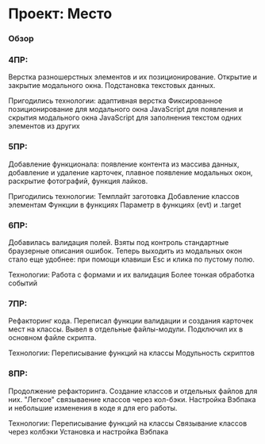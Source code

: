 # Проект: Место

### Обзор

### 4ПР:
Верстка разношерстных элементов и их позиционирование. Открытие и закрытие модального окна. Подстановка текстовых данных.

Пригодились технологии:
адаптивная верстка
Фиксированное позиционирование для модального окна
JavaScript для появления и скрытия модального окна
JavaScript для заполнения текстом одних элементов из других

### 5ПР:
Добавление функционала: появление контента из массива данных, добавление и удаление карточек, плавное появление модальных окон, раскрытие фотографий, функция лайков.

Пригодились технологии:
Темплайт заготовка
Добавление классов элементам
Функции в функциях
Параметр в функциях (evt) и .target

### 6ПР:
Добавилась валидация полей. Взяты под контроль стандартные браузерные описания ошибок. Теперь выходить из модальных окон стало еще удобнее: при помощи клавиши Esc и клика по пустому полю.

Технологии:
Работа с формами и их валидация
Более тонкая обработка событий

### 7ПР:
Рефакторинг кода. Переписал функции валидации и создания карточек мест на классы. Вывел в отдельные файлы-модули. Подключил их в основном файле скрипта.

Технологии:
Переписывание функций на классы
Модульность скриптов

### 8ПР:
Продолжение рефакторинга. Создание классов и отдельных файлов для них. "Легкое" связываение классов через кол-бэки. Настройка Вэбпака и небольшие изменения в коде я для его работы.

Технологии:
Переписывание функций на классы
Связывание классов через колбэки
Установка и настройка Вэбпака
